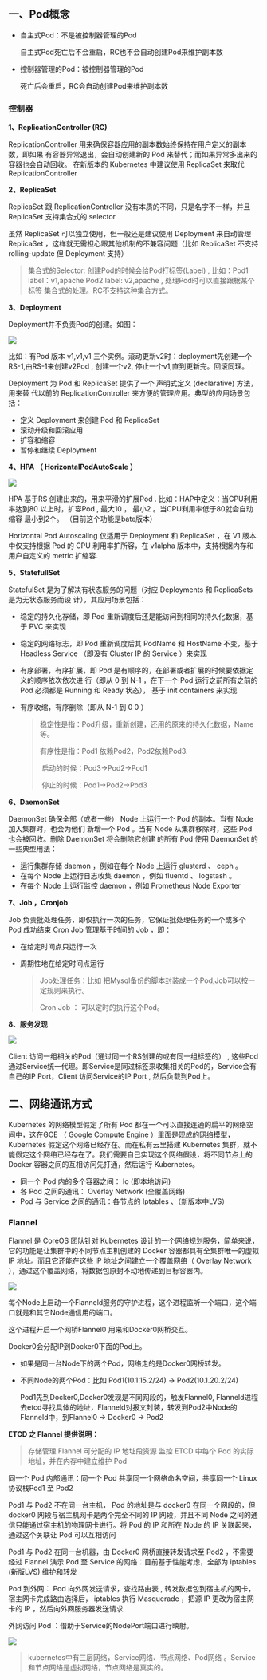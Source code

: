 ## 一、Pod概念

- 自主式Pod：不是被控制器管理的Pod

  自主式Pod死亡后不会重启，RC也不会自动创建Pod来维护副本数

- 控制器管理的Pod：被控制器管理的Pod

  死亡后会重启，RC会自动创建Pod来维护副本数

### 控制器

**1、ReplicationController (RC)**

ReplicationController  用来确保容器应用的副本数始终保持在用户定义的副本数，即如果
有容器异常退出，会自动创建新的 Pod  来替代；而如果异常多出来的容器也会自动回收。
在新版本的 Kubernetes  中建议使用 ReplicaSet  来取代 ReplicationController

**2、ReplicaSet**

ReplicaSet  跟 ReplicationController  没有本质的不同，只是名字不一样，并且
ReplicaSet  支持集合式的 selector

虽然 ReplicaSet  可以独立使用，但一般还是建议使用 Deployment  来自动管理
ReplicaSet  ，这样就无需担心跟其他机制的不兼容问题（比如 ReplicaSet  不支持
rolling-update  但 Deployment  支持）

> 集合式的Selector: 创建Pod的时候会给Pod打标签(Label) , 比如：Pod1 label：v1,apache  Pod2 label: v2,apache  , 处理Pod时可以直接跟椐某个标签 集合式的处理。RC不支持这种集合方式。

**3、Deployment** 

Deployment并不负责Pod的创建。如图：

![](images/deploymentRS.PNG)

比如：有Pod 版本 v1,v1,v1 三个实例。滚动更新v2时：deployment先创建一个RS-1,由RS-1来创建v2Pod , 创建一个v2, 停止一个v1,直到更新完。回滚同理。

Deployment  为 Pod  和 ReplicaSet  提供了一个 声明式定义 (declarative)  方法，用来替
代以前的 ReplicationController  来方便的管理应用。典型的应用场景包括：

- 定义 Deployment  来创建 Pod  和 ReplicaSet
- 滚动升级和回滚应用
- 扩容和缩容
- 暂停和继续 Deployment

**4、HPA （ HorizontalPodAutoScale ）**

![](images/HPA.PNG)

HPA 基于RS 创建出来的，用来平滑的扩展Pod .  比如：HAP中定义：当CPU利用率达到80 以上时，扩容Pod , 最大10 ， 最小2 。当CPU利用率低于80就会自动缩容  最小到2个。 （目前这个功能是bate版本）

Horizontal Pod Autoscaling  仅适用于 Deployment  和 ReplicaSet  ，在 V1  版本中仅支持根据 Pod
的 CPU  利用率扩所容，在 v1alpha  版本中，支持根据内存和用户自定义的 metric 扩缩容.

**5、StatefullSet**

StatefulSet 是为了解决有状态服务的问题（对应 Deployments  和 ReplicaSets 是为无状态服务而设
计），其应用场景包括：
* 稳定的持久化存储，即 Pod  重新调度后还是能访问到相同的持久化数据，基于 PVC  来实现

* 稳定的网络标志，即 Pod  重新调度后其 PodName 和 HostName 不变，基于 Headless Service
  （即没有 Cluster IP  的 Service  ）来实现

* 有序部署，有序扩展，即 Pod  是有顺序的，在部署或者扩展的时候要依据定义的顺序依次依次进
  行（即从 0  到 N-1 ，在下一个 Pod  运行之前所有之前的 Pod  必须都是 Running  和 Ready  状态），
  基于 init  containers  来实现

* 有序收缩，有序删除（即从 N-1  到 0 0 ）

  > 稳定性是指：Pod升级，重新创建，还用的原来的持久化数据，Name等。
  >
  > 有序性是指：Pod1 依赖Pod2，Pod2依赖Pod3.
  >
  > ​			启动的时候：Pod3->Pod2->Pod1
  >
  > ​			停止的时候：Pod1->Pod2->Pod3

**6、DaemonSet**

DaemonSet  确保全部（或者一些） Node  上运行一个 Pod  的副本。当有 Node  加入集群时，也会为他们
新增一个 Pod  。当有 Node  从集群移除时，这些 Pod  也会被回收。删除 DaemonSet  将会删除它创建
的所有 Pod
使用 DaemonSet  的一些典型用法：

* 运行集群存储 daemon ，例如在每个 Node  上运行 glusterd 、 ceph 。
* 在每个 Node  上运行日志收集 daemon ，例如 fluentd 、 logstash 。
* 在每个 Node  上运行监控 daemon ，例如 Prometheus Node Exporter

**7、Job ，Cronjob**

Job  负责批处理任务，即仅执行一次的任务，它保证批处理任务的一个或多个 Pod  成功结束
Cron Job    管理基于时间的    Job ，即：
* 在给定时间点只运行一次

* 周期性地在给定时间点运行

  > Job处理任务：比如 把Mysql备份的脚本封装成一个Pod,Job可以按一定规则来执行。
  >
  > Cron Job ： 可以定时的执行这个Pod。

**8、服务发现**

![](images/服务发现.PNG)

Client 访问一组相关的Pod（通过同一个RS创建的或有同一组标签的） , 这些Pod通过Service统一代理。即Service是同过标签来收集相关的Pod的，Service会有自己的IP  Port，Client 访问Service的IP Port , 然后负载到Pod上。

## 二、网络通讯方式

Kubernetes  的网络模型假定了所有 Pod  都在一个可以直接连通的扁平的网络空间中，这在GCE （ Google Compute Engine ）里面是现成的网络模型， Kubernetes  假定这个网络已经存在。而在私有云里搭建 Kubernetes  集群，就不能假定这个网络已经存在了。我们需要自己实现这个网络假设，将不同节点上的 Docker  容器之间的互相访问先打通，然后运行 Kubernetes。

- 同一个 Pod  内的多个容器之间： Io (即本地访问)
- 各 Pod  之间的通讯： Overlay Network (全覆盖网络)
- Pod  与 Service  之间的通讯：各节点的 Iptables 、（新版本中LVS）

### Flannel 

Flannel  是 CoreOS  团队针对 Kubernetes  设计的一个网络规划服务，简单来说，它的功能是让集群中的不同节点主机创建的 Docker  容器都具有全集群唯一的虚拟 IP 地址。而且它还能在这些 IP  地址之间建立一个覆盖网络（ Overlay Network ），通过这个覆盖网络，将数据包原封不动地传递到目标容器内。

![](images/Flannel网络.PNG)

 每个Node上启动一个Flanneld服务的守护进程，这个进程监听一个端口，这个端口就是和其它Node通信用的端口。

这个进程开启一个网桥Flannel0  用来和Docker0网桥交互。

Docker0会分配IP到Docker0下面的Pod上。

- 如果是同一台Node下的两个Pod，网络走的是Docker0网桥转发。

- 不同Node的两个Pod：比如 Pod1(10.1.15.2/24) -> Pod2(10.1.20.2/24) 

  Pod1先到Docker0,Docker0发现是不同网段的，触发Flannel0, Flanneld进程去etcd寻找具体的地址，Flanneld对报文封装，转发到Pod2中Node的Flanneld中，到Flannel0 -> Docker0 -> Pod2

**ETCD  之  Flannel  提供说明：**

>  存储管理 Flannel  可分配的 IP  地址段资源
>         监控 ETCD  中每个  Pod  的实际地址，并在内存中建立维护  Pod 

同一个 Pod  内部通讯：同一个 Pod  共享同一个网络命名空间，共享同一个 Linux  协议栈Pod1  至 Pod2

Pod1  与 Pod2  不在同一台主机， Pod 的地址是与 docker0 在同一个网段的，但 docker0 网段与宿主机网卡是两个完全不同的 IP 网段，并且不同 Node 之间的通信只能通过宿主机的物理网卡进行。将 Pod 的 IP 和所在 Node 的 IP 关联起来，通过这个关联让 Pod 可以互相访问

Pod1  与 Pod2  在同一台机器，由 Docker0  网桥直接转发请求至 Pod2 ，不需要经过 Flannel 演示
Pod  至  Service 的网络：目前基于性能考虑，全部为 iptables (新版LVS)  维护和转发

Pod  到外网： Pod  向外网发送请求，查找路由表 ,  转发数据包到宿主机的网卡，宿主网卡完成路由选择后， iptables 执行 Masquerade ，把源 IP  更改为宿主网卡的 IP ，然后向外网服务器发送请求

外网访问 Pod ：借助于Service的NodePort端口进行映射。



![](images/k8s网络.PNG)

> kubernetes中有三层网络，Service网络、节点网络、Pod网络 。Service和节点网络是虚拟网络，节点网络是真实的。

